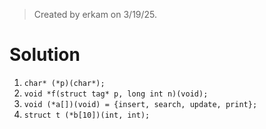 > Created by erkam on 3/19/25.

# Solution

1. `char* (*p)(char*);`
2. `void *f(struct tag* p, long int n)(void);`
3. `void (*a[])(void) = {insert, search, update, print};`
4. `struct t (*b[10])(int, int);`